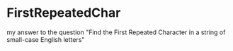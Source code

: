 # FirstRepeatedChar
my answer to the question "Find the First Repeated Character in a string of small-case English letters"
